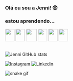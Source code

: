 ### Olá eu sou a Jenni! 😎
### estou aprendendo... 


<div style="display: inline_block">
    <img src="https://cdn.jsdelivr.net/gh/devicons/devicon/icons/javascript/javascript-original.svg" height="40px" width="30px"/>
    <img src="https://cdn.jsdelivr.net/gh/devicons/devicon/icons/typescript/typescript-original.svg" height="40px" width="30px"/>     
    <img src="https://cdn.jsdelivr.net/gh/devicons/devicon/icons/java/java-original-wordmark.svg" height="40px" width="35px" />
    <img src="https://cdn.jsdelivr.net/gh/devicons/devicon/icons/html5/html5-original.svg" height="40px" width="30px" />
    <img src="https://cdn.jsdelivr.net/gh/devicons/devicon/icons/css3/css3-original.svg" height="40px" width="30px" />
    <img src="https://cdn.jsdelivr.net/gh/devicons/devicon/icons/angularjs/angularjs-original.svg" height="40px" width="30px" />
          
          
          
</div>

<br>

![Jenni GitHub stats](https://github-readme-stats.vercel.app/api?username=jnnixx&show_icons=true&theme=radical)



[![Instagram](https://img.shields.io/badge/Instagram-E4405F?style=for-the-badge&logo=instagram&logoColor=white)](https://www.instagram.com/i.jeyjey/)
[![Linkedin](https://img.shields.io/badge/LinkedIn-0077B5?style=for-the-badge&logo=linkedin&logoColor=white)](https://www.linkedin.com/in/jennifer-rosa-25553b250/)

![snake gif](https://github.com/jnnixx/jnnixx/blob/output/github-contribution-grid-snake.svg)

